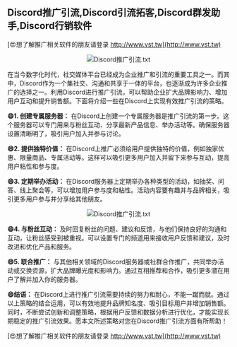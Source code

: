 ## **Discord推广引流,Discord引流拓客,Discord群发助手,Discord行销软件**

[😍想了解推广相关软件的朋友请登录 http://www.vst.tw](http://www.vst.tw)

 <center><img src="https://vst.tw/MP4/tuiguang/png/7.png" alt="Discord推广引流.txt"></center>

在当今数字化时代，社交媒体平台已经成为企业推广和引流的重要工具之一。而其中，Discord作为一个集社交、沟通和共享于一体的平台，也逐渐成为许多企业推广的选择之一。利用Discord进行推广引流，可以帮助企业扩大品牌影响力、增加用户互动和提升销售额。下面将介绍一些在Discord上实现有效推广引流的策略。

**😄1. 创建专属服务器：**
在Discord上创建一个专属服务器是推广引流的第一步。这个服务器可以专门用来与粉丝互动、分享最新产品信息、举办活动等。确保服务器设置清晰明了，吸引用户加入并参与讨论。

**😄2. 提供独特价值：**
在Discord上推广必须给用户提供独特的价值，例如独家优惠、限量商品、专属活动等。这样可以吸引更多用户加入并留下来参与互动，提高用户粘性和参与度。

**😄3. 定期举办活动：**
在Discord服务器上定期举办各种类型的活动，如抽奖、问答、线上聚会等，可以增加用户参与度和粘性。活动内容要有趣并与品牌相关，吸引更多用户参与并分享给其他朋友。

 <center><img src="https://vst.tw/MP4/tuiguang/png/7.png" alt="Discord推广引流.txt"></center>

**😄4. 与粉丝互动：**
及时回复粉丝的问题、建议和反馈，与他们保持良好的沟通和互动，让粉丝感受到被重视。可以设置专门的频道用来接收用户反馈和建议，及时改进和优化产品和服务。

**😄5. 联合推广：**
与其他相关领域的Discord服务器或社群合作推广，共同举办活动或交换资源，扩大品牌曝光度和影响力。通过互相推荐和合作，吸引更多潜在用户了解并加入你的服务器。

**😄结语：**
在Discord上进行推广引流需要持续的努力和耐心，不能一蹴而就。通过以上策略的结合运用，可以有效地提升品牌知名度、吸引目标用户并增加销售额。同时，不断尝试创新和调整策略，根据用户反馈和数据分析进行优化，才能实现长期稳定的推广引流效果。愿本文所述策略对您在Discord推广引流方面有所帮助！

[😍想了解推广相关软件的朋友请登录 http://www.vst.tw](http://www.vst.tw)



